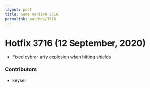 ```yaml
---
layout: post
title: Game version 3716
permalink: patches/3716
---
```


# Hotfix 3716 (12 September, 2020)

- Fixed cybran arty explosion when hitting shields

### Contributors

- keyser
